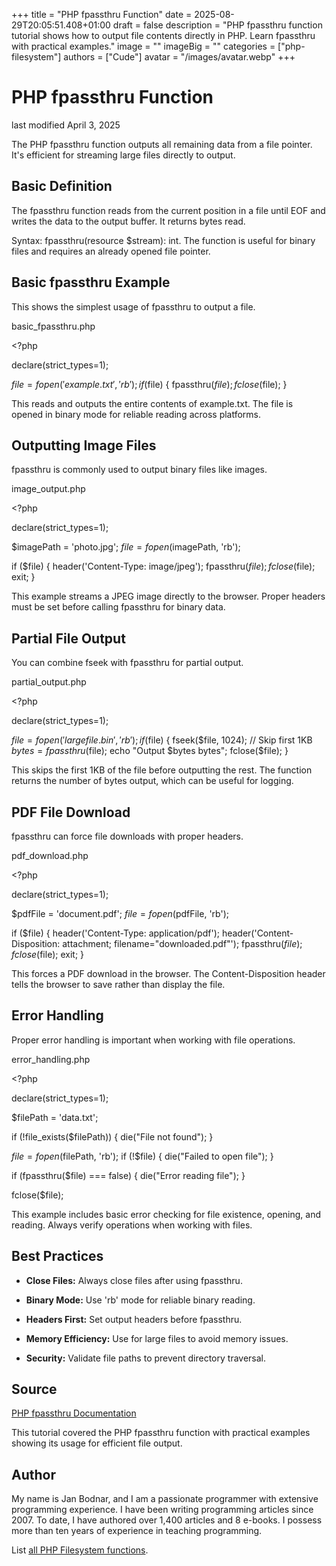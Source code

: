 +++
title = "PHP fpassthru Function"
date = 2025-08-29T20:05:51.408+01:00
draft = false
description = "PHP fpassthru function tutorial shows how to output file contents directly in PHP. Learn fpassthru with practical examples."
image = ""
imageBig = ""
categories = ["php-filesystem"]
authors = ["Cude"]
avatar = "/images/avatar.webp"
+++

# PHP fpassthru Function

last modified April 3, 2025

The PHP fpassthru function outputs all remaining data from a file
pointer. It's efficient for streaming large files directly to output.

## Basic Definition

The fpassthru function reads from the current position in a file
until EOF and writes the data to the output buffer. It returns bytes read.

Syntax: fpassthru(resource $stream): int. The function is useful
for binary files and requires an already opened file pointer.

## Basic fpassthru Example

This shows the simplest usage of fpassthru to output a file.

basic_fpassthru.php
  

&lt;?php

declare(strict_types=1);

$file = fopen('example.txt', 'rb');
if ($file) {
    fpassthru($file);
    fclose($file);
}

This reads and outputs the entire contents of example.txt. The file is opened in
binary mode for reliable reading across platforms.

## Outputting Image Files

fpassthru is commonly used to output binary files like images.

image_output.php
  

&lt;?php

declare(strict_types=1);

$imagePath = 'photo.jpg';
$file = fopen($imagePath, 'rb');

if ($file) {
    header('Content-Type: image/jpeg');
    fpassthru($file);
    fclose($file);
    exit;
}

This example streams a JPEG image directly to the browser. Proper headers must be
set before calling fpassthru for binary data.

## Partial File Output

You can combine fseek with fpassthru for partial output.

partial_output.php
  

&lt;?php

declare(strict_types=1);

$file = fopen('largefile.bin', 'rb');
if ($file) {
    fseek($file, 1024); // Skip first 1KB
    $bytes = fpassthru($file);
    echo "Output $bytes bytes";
    fclose($file);
}

This skips the first 1KB of the file before outputting the rest. The function
returns the number of bytes output, which can be useful for logging.

## PDF File Download

fpassthru can force file downloads with proper headers.

pdf_download.php
  

&lt;?php

declare(strict_types=1);

$pdfFile = 'document.pdf';
$file = fopen($pdfFile, 'rb');

if ($file) {
    header('Content-Type: application/pdf');
    header('Content-Disposition: attachment; filename="downloaded.pdf"');
    fpassthru($file);
    fclose($file);
    exit;
}

This forces a PDF download in the browser. The Content-Disposition header tells
the browser to save rather than display the file.

## Error Handling

Proper error handling is important when working with file operations.

error_handling.php
  

&lt;?php

declare(strict_types=1);

$filePath = 'data.txt';

if (!file_exists($filePath)) {
    die("File not found");
}

$file = fopen($filePath, 'rb');
if (!$file) {
    die("Failed to open file");
}

if (fpassthru($file) === false) {
    die("Error reading file");
}

fclose($file);

This example includes basic error checking for file existence, opening, and
reading. Always verify operations when working with files.

## Best Practices

- **Close Files:** Always close files after using fpassthru.

- **Binary Mode:** Use 'rb' mode for reliable binary reading.

- **Headers First:** Set output headers before fpassthru.

- **Memory Efficiency:** Use for large files to avoid memory issues.

- **Security:** Validate file paths to prevent directory traversal.

## Source

[PHP fpassthru Documentation](https://www.php.net/manual/en/function.fpassthru.php)

This tutorial covered the PHP fpassthru function with practical
examples showing its usage for efficient file output.

## Author

My name is Jan Bodnar, and I am a passionate programmer with extensive
programming experience. I have been writing programming articles since 2007.
To date, I have authored over 1,400 articles and 8 e-books. I possess more
than ten years of experience in teaching programming.

List [all PHP Filesystem functions](/php/#php-fs).